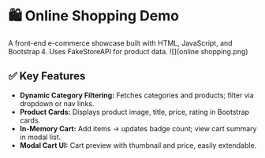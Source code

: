 
# 🛍️ Online Shopping Demo

A front-end e-commerce showcase built with HTML, JavaScript, and Bootstrap 4. Uses FakeStoreAPI for product data.
      ![](online shopping.png)
## ✅ Key Features

- **Dynamic Category Filtering:** Fetches categories and products; filter via dropdown or nav links.
- **Product Cards:** Displays product image, title, price, rating in Bootstrap cards.
- **In-Memory Cart:** Add items → updates badge count; view cart summary in modal list.
- **Modal Cart UI:** Cart preview with thumbnail and price, easily extendable.

